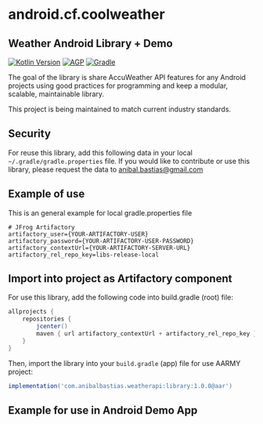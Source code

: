 # android.cf.coolweather
## Weather Android Library + Demo
[![Kotlin Version](https://img.shields.io/badge/Kotlin-1.3.72-blue.svg)](https://kotlinlang.org)
[![AGP](https://img.shields.io/badge/AndroidStudio-4.0.0-blue?style=flat)](https://developer.android.com/studio/releases/gradle-plugin)
[![Gradle](https://img.shields.io/badge/Gradle-5.6.4-blue?style=flat)](https://gradle.org)

The goal of the library is share AccuWeather API features for any Android projects using
good practices for programming and keep a modular, scalable, maintainable library.

This project is being maintained to match current industry standards.

## Security

For reuse this library, add this following data in your local `~/.gradle/gradle.properties` file.
If you would like to contribute or use this library, please request the data to anibal.bastias@gmail.com

## Example of use

This is an general example for local gradle.properties file

```
# JFrog Artifactory
artifactory_user={YOUR-ARTIFACTORY-USER}
artifactory_password={YOUR-ARTIFACTORY-USER-PASSWORD}
artifactory_contextUrl={YOUR-ARTIFACTORY-SERVER-URL}
artifactory_rel_repo_key=libs-release-local
```
## Import into project as Artifactory component

For use this library, add the following code into build.gradle (root) file:

```gradle
allprojects {
    repositories {
        jcenter()
        maven { url artifactory_contextUrl + artifactory_rel_repo_key }
    }
}
```

Then, import the library into your `build.gradle` (app) file for use AARMY project:

```gradle
implementation('com.anibalbastias.weatherapi:library:1.0.0@aar')
```

## Example for use in Android Demo App

